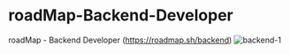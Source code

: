 # roadMap-Backend-Developer
roadMap - Backend Developer (https://roadmap.sh/backend)
![backend-1](https://user-images.githubusercontent.com/53042858/228156594-5d49f42f-0c1e-4aff-95d8-1e73e56c1299.png)
